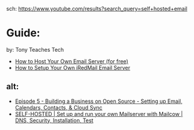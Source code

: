 sch: https://www.youtube.com/results?search_query=self+hosted+email

# Guide:
by: Tony Teaches Tech
- [How to Host Your Own Email Server (for free)](https://youtu.be/8G93NVWkXZk)
- [How to Setup Your Own iRedMail Email Server](https://youtu.be/f2bjkZWpn7s)


## alt:
- [Episode 5 - Building a Business on Open Source - Setting up Email, Calendars, Contacts, & Cloud Sync](https://youtu.be/bzxNb_fcqnA)
- [SELF-HOSTED | Set up and run your own Mailserver with Mailcow | DNS, Security, Installation, Test](https://youtu.be/_z6do5BSJmg)
